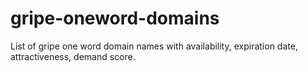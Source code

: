 # gripe-oneword-domains
List of gripe one word domain names with availability, expiration date, attractiveness, demand score.
